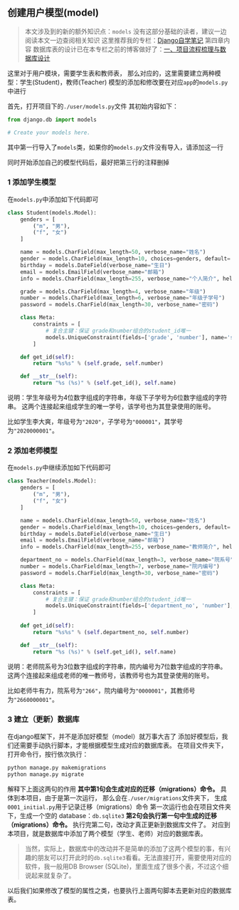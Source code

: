 ## 创建用户模型(model)


> 本文涉及到的新的额外知识点：`models`
> 没有这部分基础的读者，建议一边阅读本文一边查阅相关知识
> 这里推荐我的专栏：[Django自学笔记](https://blog.csdn.net/python1639er/article/details/105008729) 第四章内容
> 数据库表的设计已在本专栏之前的博客做好了：[一、项目流程梳理与数据库设计](https://blog.csdn.net/python1639er/article/details/109614524)

这里对于用户模块，需要学生表和教师表，
那么对应的，这里需要建立两种模型：学生(Student)，教师(Teacher)
模型的添加和修改要在对应`app`的`models.py`中进行

首先，打开项目下的`./user/models.py`文件
其初始内容如下：
```python
from django.db import models

# Create your models here.
```
其中第一行导入了`models`类，如果你的`models.py`文件没有导入，请添加这一行

同时开始添加自己的模型代码后，最好把第三行的注释删掉

### 1 添加学生模型
在`models.py`中添加如下代码即可
```python
class Student(models.Model):
    genders = [
        ("m", "男"),
        ("f", "女")
    ]

    name = models.CharField(max_length=50, verbose_name="姓名")
    gender = models.CharField(max_length=10, choices=genders, default='m', verbose_name="性别")
    birthday = models.DateField(verbose_name="生日")
    email = models.EmailField(verbose_name="邮箱")
    info = models.CharField(max_length=255, verbose_name="个人简介", help_text="一句话介绍自己，不要超过250字")

    grade = models.CharField(max_length=4, verbose_name="年级")
    number = models.CharField(max_length=6, verbose_name="年级子学号")
    password = models.CharField(max_length=30, verbose_name="密码")

    class Meta:
        constraints = [
            # 复合主键：保证 grade和number组合的student_id唯一
            models.UniqueConstraint(fields=['grade', 'number'], name='student_id'),
        ]

    def get_id(self):
        return "%s%s" % (self.grade, self.number)

    def __str__(self):
        return "%s (%s)" % (self.get_id(), self.name)
```

说明：学生年级号为4位数字组成的字符串，年级下子学号为6位数字组成的字符串。
这两个连接起来组成学生的唯一学号，该学号也为其登录使用的账号。

比如学生李大爽，年级号为`"2020"`，子学号为`"000001"`，其学号为`"2020000001"`。

### 2 添加老师模型
在`models.py`中继续添加如下代码即可
```python
class Teacher(models.Model):
    genders = [
        ("m", "男"),
        ("f", "女")
    ]

    name = models.CharField(max_length=50, verbose_name="姓名")
    gender = models.CharField(max_length=10, choices=genders, default='m', verbose_name="性别")
    birthday = models.DateField(verbose_name="生日")
    email = models.EmailField(verbose_name="邮箱")
    info = models.CharField(max_length=255, verbose_name="教师简介", help_text="不要超过250字")

    department_no = models.CharField(max_length=3, verbose_name="院系号")
    number = models.CharField(max_length=7, verbose_name="院内编号")
    password = models.CharField(max_length=30, verbose_name="密码")

    class Meta:
        constraints = [
            # 复合主键：保证 grade和number组合的student_id唯一
            models.UniqueConstraint(fields=['department_no', 'number'], name='teacher_id'),
        ]
        
    def get_id(self):
        return "%s%s" % (self.department_no, self.number)

    def __str__(self):
        return "%s (%s)" % (self.get_id(), self.name)
```

说明：老师院系号为3位数字组成的字符串，院内编号为7位数字组成的字符串。
这两个连接起来组成老师的唯一教师号，该教师号也为其登录使用的账号。

比如老师牛有力，院系号为`"266"`，院内编号为`"0000001"`，其教师号为`"2660000001"`。

### 3 建立（更新）数据库
在django框架下，并不是添加好模型（model）就万事大吉了
添加好模型后，我们还需要手动执行脚本，才能根据模型生成对应的数据库表。
在项目文件夹下，打开命令行，按行依次执行：
```bash
python manage.py makemigrations
python manage.py migrate
```
解释下上面这两句的作用
**其中第1句会生成对应的迁移（migrations）命令。**
具体到本项目，由于是第一次运行，
那么会在`./user/migrations`文件夹下，
生成`0001_initial.py`用于记录迁移（migrations）命令
第一次运行也会在项目文件夹下，生成一个空的 database：`db.sqlite3`
**第2句会执行第一句中生成的迁移（migrations）命令。**
执行完第二句，改动才真正更新到数据库文件了。
对应到本项目，就是数据库中添加了两个模型（学生、老师）对应的数据库表。
> 当然，实际上，数据库中的改动并不是简单的添加了这两个模型的事，有兴趣的朋友可以打开此时的`db.sqlite3`看看。无法直接打开，需要使用对应的软件，我一般用DB Browser (SQLite)，里面生成了很多个表，不过这个细说起来就复杂了。


以后我们如果修改了模型的属性之类，也要执行上面两句脚本去更新对应的数据库表。